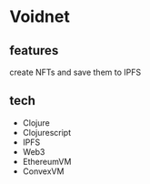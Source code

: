 # Voidnet

## features

create NFTs and save them to IPFS


## tech

- Clojure
- Clojurescript
- IPFS
- Web3
- EthereumVM
- ConvexVM
